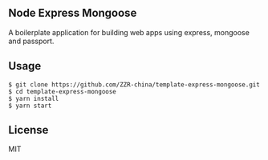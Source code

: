## Node Express Mongoose

A boilerplate application for building web apps using express, mongoose and passport.


## Usage

    $ git clone https://github.com/ZZR-china/template-express-mongoose.git
    $ cd template-express-mongoose
    $ yarn install
    $ yarn start

## License

MIT
